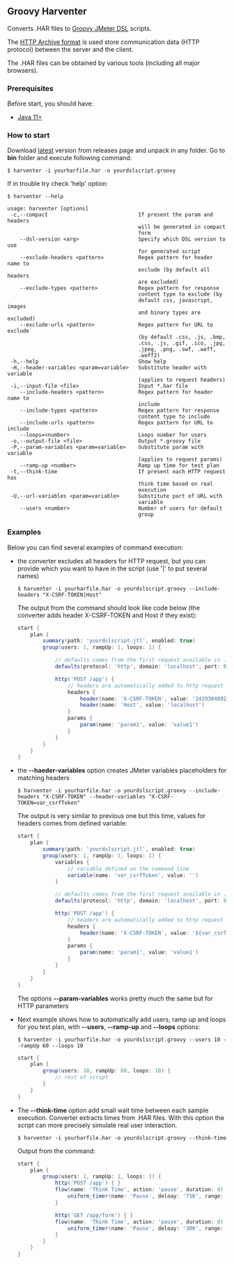 ## Groovy Harventer 

Converts .HAR files to [Groovy JMeter DSL](https://github.com/smicyk/groovy-jmeter) scripts.

The [HTTP Archive format](http://www.softwareishard.com/blog/har-12-spec/) is used store communication data (HTTP protocol) between the server and the client.

The .HAR files can be obtained by various tools (including all major browsers).

### Prerequisites

Before start, you should have:

- [Java 11+](https://openjdk.java.net/)

### How to start

Download [latest](https://github.com/smicyk/groovy-harventer/releases/latest) version from releases page and unpack in any folder. Go to __bin__ folder and execute following command:
```shell script
$ harventer -i yourharfile.har -o yourdslscript.groovy
```

If in trouble try check 'help' option:
```shell script
$ harventer --help

usage: harventer [options]
 -c,--compact                             If present the param and headers
                                          will be generated in compact
                                          form
    --dsl-version <arg>                   Specify which DSL version to use
                                          for generated script
    --exclude-headers <pattern>           Regex pattern for header name to
                                          exclude (by default all headers
                                          are excluded)
    --exclude-types <pattern>             Regex pattern for response
                                          content type to exclude (by
                                          default css, javascript, images
                                          and binary types are excluded)
    --exclude-urls <pattern>              Regex pattern for URL to exclude
                                          (by default .css, .js, .bmp,
                                          .css, .js, .gif, .ico, .jpg,
                                          .jpeg, .png, .swf, .woff,
                                          .woff2)
 -h,--help                                Show help
 -H,--header-variables <param=variable>   Substitute header with variable
                                          (applies to request headers)
 -i,--input-file <file>                   Input *.har file
    --include-headers <pattern>           Regex pattern for header name to
                                          include
    --include-types <pattern>             Regex pattern for response
                                          content type to include
    --include-urls <pattern>              Regex pattern for URL to include
    --loops=<number>                      Loops number for users
 -o,--output-file <file>                  Output *.groovy file
 -P,--param-variables <param=variable>    Substitute param with variable
                                          (applies to request params)
    --ramp-up <number>                    Ramp up time for test plan
 -t,--think-time                          If present each HTTP request has
                                          think time based on real
                                          execution
 -U,--url-variables <param=variable>      Substitute part of URL with
                                          variable
    --users <number>                      Number of users for default
                                          group
```

### Examples

Below you can find several examples of command execution:

* the converter excludes all headers for HTTP request, but you can provide which you want to have in the script (use '|' to put several names)

  ```shell script
  $ harventer -i yourharfile.har -o yourdslscript.groovy --include-headers "X-CSRF-TOKEN|Host"
  ```
  The output from the command should look like code below (the converter adds header X-CSRF-TOKEN and Host if they exist):
  ```groovy
  start {
      plan {
          summary(path: 'yourdslscript.jtl', enabled: true)
          group(users: 1, rampUp: 1, loops: 1) {

              // defaults comes from the first request available in .HAR file
              defaults(protocol: 'http', domain: 'localhost', port: 80)

              http('POST /app') {
                  // headers are automatically added to http request
                  headers {
                      header(name: 'X-CSRF-TOKEN', value: '2429304892384092384093')
                      header(name: 'Host', value: 'localhost')
                  }
                  params {
                      param(name: 'param1', value: 'value1')
                  }
              }
          }
      }
  }
  ```

* the __--haeder-variables__ option creates JMeter variables placeholders for matching headers

  ```
  $ harventer -i yourharfile.har -o yourdslscript.groovy --include-headers "X-CSRF-TOKEN" --header-variables "X-CSRF-TOKEN=var_csrfToken"
  ```

  The output is very similar to previous one but this time, values for headers comes from defined variable:

  ```groovy
  start {
      plan {
          summary(path: 'yourdslscript.jtl', enabled: true)
          group(users: 1, rampUp: 1, loops: 1) {
              variables {
                  // variable defined on the command line
                  variable(name: 'var_csrfToken', value: '')
              }

              // defaults comes from the first request available in .HAR file
              defaults(protocol: 'http', domain: 'localhost', port: 80)

              http('POST /app') {
                  // headers are automatically added to http request
                  headers {
                      header(name: 'X-CSRF-TOKEN', value: '${var_csrfToken')
                  }
                  params {
                      param(name: 'param1', value: 'value1')
                  }
              }
          }
      }
  }
  ```
  The options __--param-variables__ works pretty much the same but for HTTP parameters

* Next example shows how to automatically add users, ramp up and loops for you test plan, with __--users__,  __--ramp-up__ and __--loops__ options:

  ```shell script
  $ harventer -i yourharfile.har -o yourdslscript.groovy --users 10 --rampUp 60 --loops 10
  ```

  ```groovy
  start {
      plan {
          group(users: 10, rampUp: 60, loops: 10) {
              // rest of script
          }
      }
  }
  ```

* The __--think-time__ option add small wait time between each sample execution. Converter extracts times from .HAR files. With this option the script can more precisely simulate real user interaction.

  ```shell script
  $ harventer -i yourharfile.har -o yourdslscript.groovy --think-time
  ```
  Output from the command:
  ```groovy
  start {
      plan {
          group(users: 1, rampUp: 1, loops: 1) {
              http('POST /app') { }
              flow(name: 'Think Time', action: 'pause', duration: 0) {
                  uniform_timer(name: 'Pause', deloay: '716', range: 100)
              }

              http('GET /app/form') { }
              flow(name: 'Think Time', action: 'pause', duration: 0) {
                  uniform_timer(name: 'Pause', deloay: '300', range: 100)
              }
          }
      }
  }
  ```